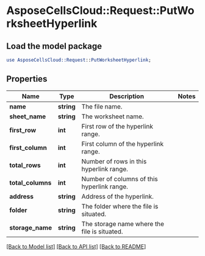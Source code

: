 # AsposeCellsCloud::Request::PutWorksheetHyperlink 

## Load the model package
```perl
use AsposeCellsCloud::Request::PutWorksheetHyperlink;
```

## Properties
Name | Type | Description | Notes
------------ | ------------- | ------------- | -------------
**name** | **string** | The file name. |
**sheet_name** | **string** | The worksheet name. |
**first_row** | **int** | First row of the hyperlink range. |
**first_column** | **int** | First column of the hyperlink range. |
**total_rows** | **int** | Number of rows in this hyperlink range. |
**total_columns** | **int** | Number of columns of this hyperlink range. |
**address** | **string** | Address of the hyperlink. |
**folder** | **string** | The folder where the file is situated. |
**storage_name** | **string** | The storage name where the file is situated. |  

[[Back to Model list]](../README.md#documentation-for-requests) [[Back to API list]](../README.md#documentation-for-api-endpoints) [[Back to README]](../README.md)

